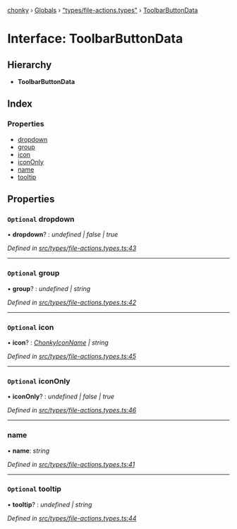 [chonky](../README.md) › [Globals](../globals.md) › ["types/file-actions.types"](../modules/_types_file_actions_types_.md) › [ToolbarButtonData](_types_file_actions_types_.toolbarbuttondata.md)

# Interface: ToolbarButtonData

## Hierarchy

* **ToolbarButtonData**

## Index

### Properties

* [dropdown](_types_file_actions_types_.toolbarbuttondata.md#optional-dropdown)
* [group](_types_file_actions_types_.toolbarbuttondata.md#optional-group)
* [icon](_types_file_actions_types_.toolbarbuttondata.md#optional-icon)
* [iconOnly](_types_file_actions_types_.toolbarbuttondata.md#optional-icononly)
* [name](_types_file_actions_types_.toolbarbuttondata.md#name)
* [tooltip](_types_file_actions_types_.toolbarbuttondata.md#optional-tooltip)

## Properties

### `Optional` dropdown

• **dropdown**? : *undefined | false | true*

*Defined in [src/types/file-actions.types.ts:43](https://github.com/TimboKZ/Chonky/blob/bceb265/src/types/file-actions.types.ts#L43)*

___

### `Optional` group

• **group**? : *undefined | string*

*Defined in [src/types/file-actions.types.ts:42](https://github.com/TimboKZ/Chonky/blob/bceb265/src/types/file-actions.types.ts#L42)*

___

### `Optional` icon

• **icon**? : *[ChonkyIconName](../enums/_types_icons_types_.chonkyiconname.md) | string*

*Defined in [src/types/file-actions.types.ts:45](https://github.com/TimboKZ/Chonky/blob/bceb265/src/types/file-actions.types.ts#L45)*

___

### `Optional` iconOnly

• **iconOnly**? : *undefined | false | true*

*Defined in [src/types/file-actions.types.ts:46](https://github.com/TimboKZ/Chonky/blob/bceb265/src/types/file-actions.types.ts#L46)*

___

###  name

• **name**: *string*

*Defined in [src/types/file-actions.types.ts:41](https://github.com/TimboKZ/Chonky/blob/bceb265/src/types/file-actions.types.ts#L41)*

___

### `Optional` tooltip

• **tooltip**? : *undefined | string*

*Defined in [src/types/file-actions.types.ts:44](https://github.com/TimboKZ/Chonky/blob/bceb265/src/types/file-actions.types.ts#L44)*

